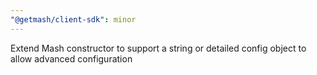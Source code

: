 ```yaml
---
"@getmash/client-sdk": minor
---
```


Extend Mash constructor to support a string or detailed config object to allow advanced configuration
